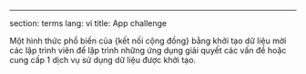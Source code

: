 ---
section: terms
lang: vi
title: App challenge

Một hình thức phổ biến của {kết nối cộng đồng} bằng khởi tạo dữ liệu mời các lập trình viên để lập trình những ứng dụng giải quyết các vấn đề hoặc cung cấp 1 dịch vụ sử dụng dữ liệu được khởi tạo.
